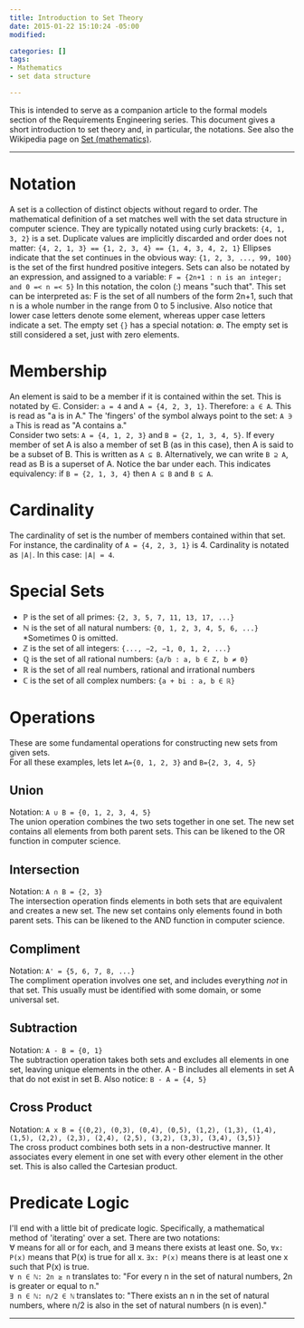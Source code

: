 ```yaml
---
title: Introduction to Set Theory
date: 2015-01-22 15:10:24 -05:00
modified:

categories: []
tags:
- Mathematics
- set data structure

---
```

This is intended to serve as a companion article to the formal models section of the Requirements Engineering series. This document gives a short introduction to set theory and, in particular, the notations. See also the Wikipedia page on [Set (mathematics)](http://en.wikipedia.org/wiki/Set_(mathematics)).  

* * *

# Notation

A set is a collection of distinct objects without regard to order. The mathematical definition of a set matches well with the set data structure in computer science. They are typically notated using curly brackets: `{4, 1, 3, 2}` is a set. Duplicate values are implicitly discarded and order does not matter: `{4, 2, 1, 3} == {1, 2, 3, 4} == {1, 4, 3, 4, 2, 1}` Ellipses indicate that the set continues in the obvious way: `{1, 2, 3, ..., 99, 100}` is the set of the first hundred positive integers. Sets can also be notated by an expression, and assigned to a variable: `F = {2n+1 : n is an integer; and 0 =< n =< 5}` In this notation, the colon (:) means "such that". This set can be interpreted as: F is the set of all numbers of the form 2n+1, such that n is a whole number in the range from 0 to 5 inclusive. Also notice that lower case letters denote some element, whereas upper case letters indicate a set. The empty set `{}` has a special notation: ∅. The empty set is still considered a set, just with zero elements.

# Membership

An element is said to be a member if it is contained within the set. This is notated by ∈. Consider: `a = 4` and `A = {4, 2, 3, 1}`. Therefore: `a ∈ A`. This is read as "a is in A." The 'fingers' of the symbol always point to the set: `A ∋ a` This is read as "A contains a."  
 Consider two sets: `A = {4, 1, 2, 3}` and `B = {2, 1, 3, 4, 5}`. If every member of set A is also a member of set B (as in this case), then A is said to be a subset of B. This is written as `A ⊆ B`. Alternatively, we can write `B ⊇ A`, read as B is a superset of A. Notice the bar under each. This indicates equivalency: if `B = {2, 1, 3, 4}` then `A ⊆ B` and `B ⊆ A`.

# Cardinality

The cardinality of set is the number of members contained within that set. For instance, the cardinality of `A = {4, 2, 3, 1}` is 4\. Cardinality is notated as `|A|`. In this case: `|A| = 4`.

# Special Sets

*   ℙ is the set of all primes: `{2, 3, 5, 7, 11, 13, 17, ...}`
*   ℕ is the set of all natural numbers: `{0, 1, 2, 3, 4, 5, 6, ...}` *Sometimes 0 is omitted.
*   ℤ is the set of all integers: `{..., −2, −1, 0, 1, 2, ...}`
*   ℚ is the set of all rational numbers: `{a/b : a, b ∈ Z, b ≠ 0}`
*   ℝ is the set of all real numbers, rational and irrational numbers
*   ℂ is the set of all complex numbers: `{a + bi : a, b ∈ ℝ}`

# Operations

These are some fundamental operations for constructing new sets from given sets.  
 For all these examples, lets let `A={0, 1, 2, 3}` and `B={2, 3, 4, 5}`

## Union

Notation: `A ∪ B = {0, 1, 2, 3, 4, 5}`  
 The union operation combines the two sets together in one set. The new set contains all elements from both parent sets. This can be likened to the OR function in computer science.

## Intersection

Notation: `A ∩ B = {2, 3}`  
 The intersection operation finds elements in both sets that are equivalent and creates a new set. The new set contains only elements found in both parent sets. This can be likened to the AND function in computer science.

## Compliment

Notation: `A' = {5, 6, 7, 8, ...}`  
 The compliment operation involves one set, and includes everything _not_ in that set. This usually must be identified with some domain, or some universal set.

## Subtraction

Notation: `A - B = {0, 1}`  
 The subtraction operation takes both sets and excludes all elements in one set, leaving unique elements in the other. A - B includes all elements in set A that do not exist in set B. Also notice: `B - A = {4, 5}`

## Cross Product

Notation: `A x B = {(0,2), (0,3), (0,4), (0,5), (1,2), (1,3), (1,4), (1,5), (2,2), (2,3), (2,4), (2,5), (3,2), (3,3), (3,4), (3,5)}`  
 The cross product combines both sets in a non-destructive manner. It associates every element in one set with every other element in the other set. This is also called the Cartesian product.

# Predicate Logic

I'll end with a little bit of predicate logic. Specifically, a mathematical method of 'iterating' over a set. There are two notations:  
 ∀ means for all or for each, and ∃ means there exists at least one. So, `∀x: P(x)` means that P(x) is true for all x. `∃x: P(x)` means there is at least one x such that P(x) is true.  
 `∀ n ∈ ℕ: 2n ≥ n` translates to: "For every n in the set of natural numbers, 2n is greater or equal to n."  
 `∃ n ∈ ℕ: n/2 ∈ ℕ` translates to: "There exists an n in the set of natural numbers, where n/2 is also in the set of natural numbers (n is even)."

* * *
